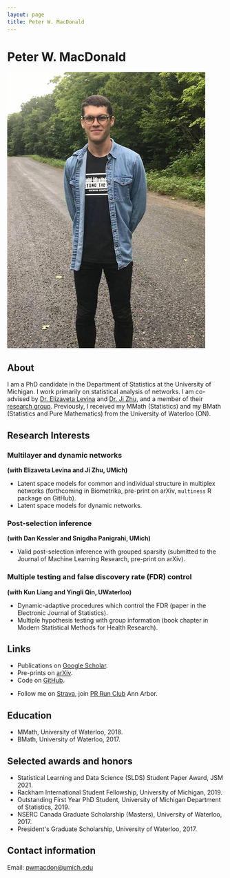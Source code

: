 ```yaml
---
layout: page
title: Peter W. MacDonald
---
```


# Peter W. MacDonald

<!-- ![(Canadian) Thanksgiving 2019](leaf.jpg) -->
![Going for a walk](road.jpg)

## About

I am a PhD candidate in the Department of Statistics at the University of Michigan. I work primarily on statistical analysis of networks. I am co-advised by [Dr. Elizaveta Levina](https://lsa.umich.edu/stats/people/faculty/elevina.html) and [Dr. Ji Zhu](https://lsa.umich.edu/stats/people/faculty/jizhu.html), and a member of their [research group](http://dept.stat.lsa.umich.edu/~elevina/group.html). Previously, I received my MMath (Statistics) and my BMath (Statistics and Pure Mathematics) from the University of Waterloo (ON).

## Research Interests

### Multilayer and dynamic networks
**(with Elizaveta Levina and Ji Zhu, UMich)**

- Latent space models for common and individual structure in multiplex networks (forthcoming in Biometrika, pre-print on arXiv, `multiness` R package on GitHub).
- Latent space models for dynamic networks.

### Post-selection inference
**(with Dan Kessler and Snigdha Panigrahi, UMich)**

- Valid post-selection inference with grouped sparsity (submitted to the Journal of Machine Learning Research, pre-print on arXiv).

### Multiple testing and false discovery rate (FDR) control
**(with Kun Liang and Yingli Qin, UWaterloo)**

- Dynamic-adaptive procedures which control the FDR (paper in the Electronic Journal of Statistics).
- Multiple hypothesis testing with group information (book chapter in Modern Statistical Methods for Health Research).

## Links

- Publications on [Google Scholar](https://scholar.google.ca/citations?user=yB4ft9EAAAAJ&hl=en&authuser=1).
- Pre-prints on [arXiv](https://arxiv.org/search/stat?searchtype=author&query=MacDonald%2C+P+W).
- Code on [GitHub](https://github.com/peterwmacd).
<!-- - multiness on CRAN  -->
- Follow me on [Strava](https://www.strava.com/athletes/10522364), join [PR Run Club](https://www.prrunclub.com/) Ann Arbor.

## Education

- MMath, University of Waterloo, 2018.
- BMath, University of Waterloo, 2017.

## Selected awards and honors

- Statistical Learning and Data Science (SLDS) Student Paper Award, JSM 2021.
- Rackham International Student Fellowship, University of Michigan, 2019.
- Outstanding First Year PhD Student, University of Michigan Department of Statistics, 2019.
- NSERC Canada Graduate Scholarship (Masters), University of Waterloo, 2017.
- President's Graduate Scholarship, University of Waterloo, 2017.

## Contact information

Email: pwmacdon@umich.edu
